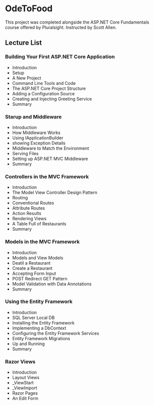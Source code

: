 # OdeToFood
This project was completed alongside the ASP.NET Core Fundamentals course offered by Pluralsight. Instructed by Scott Allen.

## Lecture List
### Building Your First ASP.NET Core Application
* Introduction
* Setup
* A New Project
* Command Line Tools and Code
* The ASP.NET Core Project Structure
* Adding a Configuration Source
* Creating and Injecting Greeting Service
* Summary

### Starup and Middleware
* Introduction
* How Middleware Works
* Using IApplicationBuilder
* showing Exception Details
* Middleware to Match the Environment
* Serving Files
* Setting up ASP.NET MVC Middleware
* Summary

### Controllers in the MVC Framework
* Introduction
* The Model View Controller Design Pattern
* Routing 
* Conventional Routes
* Attribute Routes
* Action Results
* Rendering Views
* A Table Full of Restaurants
* Summary

### Models in the MVC Framework
* Introduction
* Models and View Models
* Deatil a Restaurant
* Create a Restaurant
* Accepting Form Input
* POST Redirect GET Pattern
* Model Validation with Data Annotations
* Summary

### Using the Entity Framework
* Introduction
* SQL Server Local DB
* Installing the Entity Framework
* Implementing a DbContext
* Configuring the Entity Framework Services
* Entity Framework Migrations
* Up and Running
* Summary

### Razor Views
* Introduction 
* Layout Views
* _ViewStart
* _ViewImport
* Razor Pages
* An Edit Form